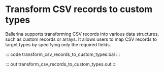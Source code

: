 # Transform CSV records to custom types

Ballerina supports transforming CSV records into various data structures, such as custom records or arrays. It allows users to map CSV records to target types by specifying only the required fields.

::: code transform_csv_records_to_custom_types.bal :::

::: out transform_csv_records_to_custom_types.out :::
